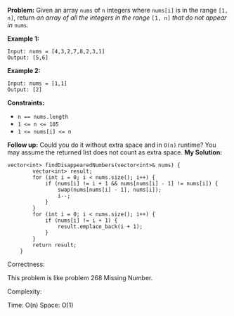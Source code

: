 **Problem:**
Given an array `nums` of `n` integers where `nums[i]` is in the range `[1, n]`, return *an array of all the integers in the range* `[1, n]` *that do not appear in* `nums`.

 

**Example 1:**

```
Input: nums = [4,3,2,7,8,2,3,1]
Output: [5,6]
```

**Example 2:**

```
Input: nums = [1,1]
Output: [2]
```

 

**Constraints:**

- `n == nums.length`
- `1 <= n <= 105`
- `1 <= nums[i] <= n`

 

**Follow up:** Could you do it without extra space and in `O(n)` runtime? You may assume the returned list does not count as extra space.
**My Solution:**
```
vector<int> findDisappearedNumbers(vector<int>& nums) {
        vector<int> result;
        for (int i = 0; i < nums.size(); i++) {
            if (nums[i] != i + 1 && nums[nums[i] - 1] != nums[i]) {
                swap(nums[nums[i] - 1], nums[i]);
                i--;
            }
        }
        for (int i = 0; i < nums.size(); i++) {
            if (nums[i] != i + 1) {
                result.emplace_back(i + 1);
            }
        }
        return result;
    }
```
Correctness:

This problem is like problem 268 Missing Number.

Complexity:

Time: O(n)
Space: O(1)